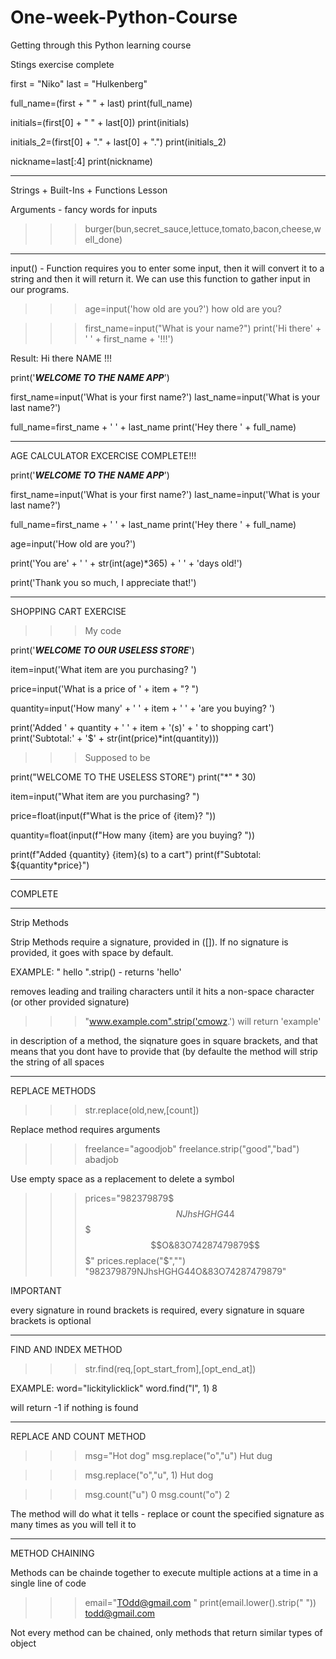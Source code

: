 # One-week-Python-Course
Getting through this Python learning course

Stings exercise complete

first = "Niko"
last = "Hulkenberg"

full_name=(first + " " + last)
print(full_name)

initials=(first[0] + " " + last[0])
print(initials)

initials_2=(first[0] + "." + last[0] + ".")
print(initials_2)

nickname=last[:4]
print(nickname)


-----------------------------------------------

Strings + Built-Ins + Functions Lesson

Arguments - fancy words for inputs

>>> burger(bun,secret_sauce,lettuce,tomato,bacon,cheese,well_done)

-----------------------------------------------

input() - Function requires you to enter some input, then it will convert it to a string and then it will return it. We can use this function to gather input in our programs.

>>>age=input('how old are you?')
how old are you?

>>>first_name=input("What is your name?")
print('Hi there' + ' ' + first_name + '!!!')

Result: Hi there NAME !!!

>>>

print('***WELCOME TO THE NAME APP***')

first_name=input('What is your first name?')
last_name=input('What is your last name?')

full_name=first_name + ' ' + last_name
print('Hey there ' + full_name)

-----------------------------------------------

AGE CALCULATOR EXCERCISE COMPLETE!!!

print('***WELCOME TO THE NAME APP***')

first_name=input('What is your first name?')
last_name=input('What is your last name?')

full_name=first_name + ' ' + last_name
print('Hey there ' + full_name)

age=input('How old are you?')

print('You are' + ' ' + str(int(age)*365) + ' ' + 'days old!')

print('Thank you so much, I appreciate that!')

-----------------------------------------------

SHOPPING CART EXERCISE

>>>My code

print('***WELCOME TO OUR USELESS STORE***')

item=input('What item are you purchasing? ')

price=input('What is a price of ' + item + "? ")

quantity=input('How many' + ' ' + item + ' ' + 'are you buying? ')

print('Added ' + quantity + ' ' + item + '(s)' + ' to shopping cart')
print('Subtotal:' + '$' + str(int(price)*int(quantity)))

>>>Supposed to be

print("WELCOME TO THE USELESS STORE")
print("*" * 30)

item=input("What item are you purchasing? ")

price=float(input(f"What is the price of {item}? "))

quantity=float(input(f"How many {item} are you buying? "))

print(f"Added {quantity} {item}(s) to a cart")
print(f"Subtotal: ${quantity*price}")

-----------------------------------------------
COMPLETE

-----------------------------------------------

Strip Methods

Strip Methods require a signature, provided in ([]). If no signature is provided, it goes with space by default.

EXAMPLE: "        hello    ".strip() - returns 'hello'

removes leading and trailing characters until it hits a non-space character (or other provided signature)

>>> "www.example.com".strip('cmowz.') will return 'example'

in description of a method, the siqnature goes in square brackets, and that means that you dont have to provide that (by defaulte the method will strip the string of all spaces

-----------------------------------------------

REPLACE METHODS

>>>str.replace(old,new,[count])

Replace method requires arguments

>>> freelance="agoodjob"
freelance.strip("good","bad")
abadjob

Use empty space as a replacement to delete a symbol

>>> prices="982379879$$$NJhsHGHG44$$$$$O&83O74287479879$$$"
prices.replace("$","")
"982379879NJhsHGHG44O&83O74287479879"

IMPORTANT

every signature in round brackets is required, every signature in square brackets is optional 

-----------------------------------------------

FIND AND INDEX METHOD

>>>str.find(req,[opt_start_from],[opt_end_at])

EXAMPLE: word="lickitylicklick"
word.find("l", 1)
8

will return -1 if nothing is found

-----------------------------------------------

REPLACE AND COUNT METHOD

>>> msg="Hot dog"
msg.replace("o","u")
Hut dug

>>> msg.replace("o","u", 1)
Hut dog

>>> msg.count("u")
0
msg.count("o")
2

The method will do what it tells - replace or count the specified signature as many times as you will tell it to

-----------------------------------------------

METHOD CHAINING

Methods can be chainde together to execute multiple actions at a time in a single line of code

>>> email="TOdd@gmail.com    "
print(email.lower().strip(" "))
todd@gmail.com

Not every method can be chained, only methods that return similar types of object
